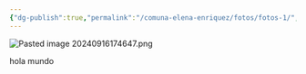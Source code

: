 ```yaml
---
{"dg-publish":true,"permalink":"/comuna-elena-enriquez/fotos/fotos-1/","tags":["gardenEntry"]}
---
```


![Pasted image 20240916174647.png](/img/user/COMUNA%20ELENA%20ENRIQUEZ/FOTOS/Pasted%20image%2020240916174647.png)

hola mundo


